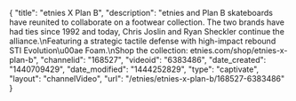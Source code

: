 {
    "title": "etnies X Plan B",
    "description": "etnies and Plan B skateboards have reunited to collaborate on a footwear collection. The two brands have had ties since 1992 and today, Chris Joslin and Ryan Sheckler continue the alliance.\nFeaturing a strategic tactile defense with high-impact rebound STI Evolution\u00ae Foam.\nShop the collection: etnies.com\/shop\/etnies-x-plan-b",
    "channelid": "168527",
    "videoid": "6383486",
    "date_created": "1440709429",
    "date_modified": "1444252829",
    "type": "captivate",
    "layout": "channelVideo",
    "url": "\/etnies\/etnies-x-plan-b\/168527-6383486"
}